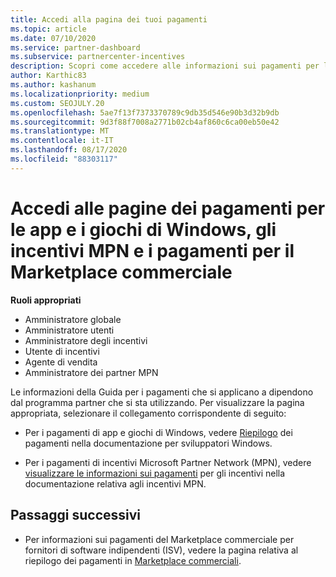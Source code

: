 ```yaml
---
title: Accedi alla pagina dei tuoi pagamenti
ms.topic: article
ms.date: 07/10/2020
ms.service: partner-dashboard
ms.subservice: partnercenter-incentives
description: Scopri come accedere alle informazioni sui pagamenti per le tue app e i tuoi giochi di Windows, gli incentivi MPN e i pagamenti per i Marketplace commerciali per fornitori di software indipendenti.
author: Karthic83
ms.author: kashanum
ms.localizationpriority: medium
ms.custom: SEOJULY.20
ms.openlocfilehash: 5ae7f13f7373370789c9db35d546e90b3d32b9db
ms.sourcegitcommit: 9d3f88f7008a2771b02cb4af860c6ca00eb50e42
ms.translationtype: MT
ms.contentlocale: it-IT
ms.lasthandoff: 08/17/2020
ms.locfileid: "88303117"
---
```

# <a name="access-payouts-pages-for-windows-apps-and-games-mpn-incentives-and-commercial-marketplace-payments"></a>Accedi alle pagine dei pagamenti per le app e i giochi di Windows, gli incentivi MPN e i pagamenti per il Marketplace commerciale

**Ruoli appropriati**
-   Amministratore globale
-   Amministratore utenti
-   Amministratore degli incentivi
-   Utente di incentivi
-   Agente di vendita
-   Amministratore dei partner MPN

Le informazioni della Guida per i pagamenti che si applicano a dipendono dal programma partner che si sta utilizzando. Per visualizzare la pagina appropriata, selezionare il collegamento corrispondente di seguito:

- Per i pagamenti di app e giochi di Windows, vedere [Riepilogo](https://docs.microsoft.com/windows/uwp/publish/payout-summary) dei pagamenti nella documentazione per sviluppatori Windows.

- Per i pagamenti di incentivi Microsoft Partner Network (MPN), vedere [visualizzare le informazioni sui pagamenti](understand-incentive-payouts.md) per gli incentivi nella documentazione relativa agli incentivi MPN.

## <a name="next-steps"></a>Passaggi successivi

- Per informazioni sui pagamenti del Marketplace commerciale per fornitori di software indipendenti (ISV), vedere la pagina relativa al riepilogo dei pagamenti in [Marketplace commerciali](https://docs.microsoft.com/azure/marketplace/partner-center-portal/payout-summary).
